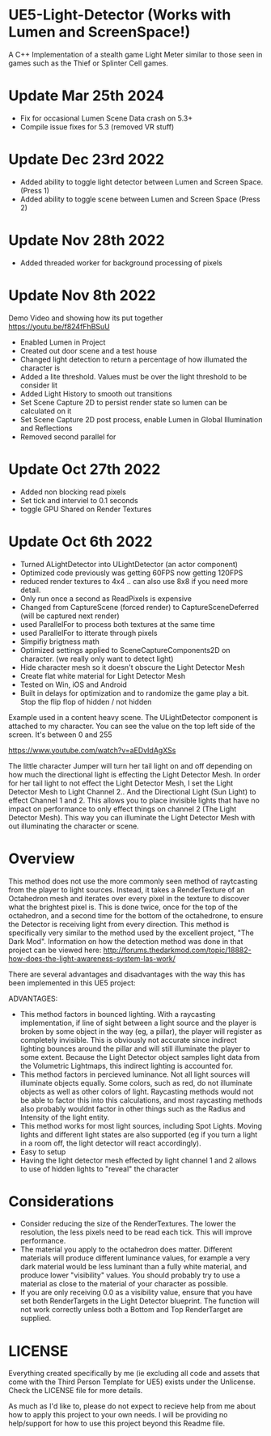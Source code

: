 # UE5-Light-Detector (Works with Lumen and ScreenSpace!)
A C++ Implementation of a stealth game Light Meter similar to those seen in games such as the Thief or Splinter Cell games. 

# Update Mar 25th 2024  
* Fix for occasional Lumen Scene Data crash on 5.3+  
* Compile issue fixes for 5.3 (removed VR stuff)
  
# Update Dec 23rd 2022
* Added ability to toggle light detector between Lumen and Screen Space. (Press 1)
* Added ability to toggle scene between Lumen and Screen Space (Press 2)

# Update Nov 28th 2022
* Added threaded worker for background processing of pixels

# Update Nov 8th 2022
Demo Video and showing how its put together  
https://youtu.be/f824fFhBSuU  

* Enabled Lumen in Project
* Created out door scene and a test house
* Changed light detection to return a percentage of how illumated the character is
* Added a lite threshold. Values must be over the light threshold to be consider lit
* Added Light History to smooth out transitions
* Set Scene Capture 2D to persist render state so lumen can be calculated on it
* Set Scene Capture 2D post process, enable Lumen in Global Illumination and Reflections
* Removed second parallel for

# Update Oct 27th 2022
* Added non blocking read pixels
* Set tick and interviel to 0.1 seconds
* toggle GPU Shared on Render Textures


# Update Oct 6th 2022
* Turned ALightDetector into ULightDetector (an actor component)
* Optimized code previously was getting 60FPS now getting 120FPS
* reduced render textures to 4x4 .. can also use 8x8 if you need more detail.
* Only run once a second as ReadPixels is expensive
* Changed from CaptureScene (forced render) to CaptureSceneDeferred (will be captured next render)
* used ParallelFor to process both textures at the same time
* used ParallelFor to itterate through pixels
* Simpifiy brigtness math
* Optimized settings applied to SceneCaptureComponents2D on character. (we really only want to detect light)
* Hide character mesh so it doesn't obscure the Light Detector Mesh
* Create flat white material for Light Detector Mesh
* Tested on Win, iOS and Android
* Built in delays for optimization and to randomize the game play a bit. Stop the flip flop of hidden / not hidden

Example used in a content heavy scene. The ULightDetector component is attached to my character. You can see the value on the top left side of the screen. It's between 0 and 255  

https://www.youtube.com/watch?v=aEDvIdAgXSs  

The little character Jumper will turn her tail light on and off depending on how much the directional light is effecting the Light Detector Mesh. In order for her tail light to not effect the Light Detector Mesh, I set the Light Detector Mesh to Light Channel 2.. And the Directional Light (Sun Light) to effect Channel 1 and 2. This allows you to place invisible lights that have no impact on performance to only effect things on channel 2 (The Light Detector Mesh). This way you can illuminate the Light Detector Mesh with out illuminating the character or scene.


# Overview
This method does not use the more commonly seen method of raytcasting from the player to light sources. Instead, it takes a RenderTexture of an Octahedron mesh and iterates over every pixel in the texture to discover what the brightest pixel is.  This is done twice, once for the top of the octahedron, and a second time for the bottom of the octahedrone, to ensure the Detector is receiving light from every direction. This method is specifically very similar to the method used by the excellent project, "The Dark Mod". Information on how the detection method was done in that project can be viewed here:
http://forums.thedarkmod.com/topic/18882-how-does-the-light-awareness-system-las-work/


There are several advantages and disadvantages with the way this has been implemented in this UE5 project: 

ADVANTAGES:
* This method factors in bounced lighting. With a raycasting implementation, if line of sight between a light source and the player is broken by some object in the way (eg, a pillar), the player will register as completely invisible. This is obviously not accurate since indirect lighting bounces around the pillar and will still illuminate the player to some extent. Because the Light Detector object samples light data from the Volumetric Lightmaps, this indirect lighting is accounted for. 
* This method factors in percieved luminance. Not all light sources will illuminate objects equally. Some colors, such as red, do not illuminate objects as well as other colors of light. Raycasting methods would not be able to factor this into this calculations, and most raycasting methods also probably wouldnt factor in other things such as the Radius and Intensity of the light entity. 
* This method works for most light sources, including Spot Lights. Moving lights and different light states are also supported (eg if you turn a light in a room off, the light detector will react accordingly).
* Easy to setup
* Having the light detector mesh effected by light channel 1 and 2 allows to use of hidden lights to "reveal" the character

# Considerations

* Consider reducing the size of the RenderTextures. The lower the resolution, the less pixels need to be read each tick. This will improve performance. 
* The material you apply to the octahedron does matter. Different materials will produce different luminance values, for example a very dark material would be less luminant than a fully white material, and produce lower "visibility" values. You should probably try to use a material as close to the material of your character as possible.
* If you are only receiving 0.0 as a visibility value, ensure that you have set both RenderTargets in the Light Detector blueprint. The function will not work correctly unless both a Bottom and Top RenderTarget are supplied.



# LICENSE

Everything created specifically by me (ie excluding all code and assets that come with the Third Person Template for UE5) exists under the Unlicense. Check the LICENSE file for more details.


As much as I'd like to, please do not expect to recieve help from me about how to apply this project to your own needs. I will be providing no help/support for how to use this project beyond this Readme file. 

